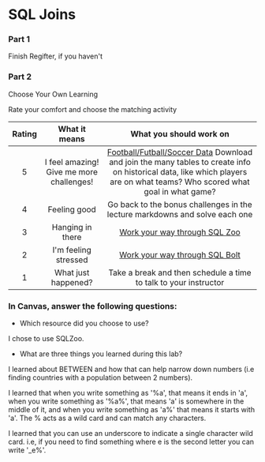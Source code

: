 # SQL Joins

### Part 1

Finish Regifter, if you haven't

### Part 2

Choose Your Own Learning

Rate your comfort and choose the matching activity

| Rating |              What it means               |                                                                                                               What you should work on                                                                                                               |
| :----: | :--------------------------------------: | :-------------------------------------------------------------------------------------------------------------------------------------------------------------------------------------------------------------------------------------------------: |
|   5    | I feel amazing! Give me more challenges! | [Football/Futball/Soccer Data](https://github.com/jokecamp/FootballData/tree/master/openFootballData) Download and join the many tables to create info on historical data, like which players are on what teams? Who scored what goal in what game? |
|   4    |               Feeling good               |                                                                                     Go back to the bonus challenges in the lecture markdowns and solve each one                                                                                     |
|   3    |             Hanging in there             |                                                                                                 [Work your way through SQL Zoo](https://sqlzoo.net)                                                                                                 |
|   2    |           I'm feeling stressed           |                                                                                                [Work your way through SQL Bolt](https://sqlbolt.com)                                                                                                |
|   1    |           What just happened?            |                                                                                          Take a break and then schedule a time to talk to your instructor                                                                                           |

### In Canvas, answer the following questions:

- Which resource did you choose to use?

I chose to use SQLZoo.

- What are three things you learned during this lab?

I learned about BETWEEN and how that can help narrow down numbers (i.e finding countries with a population between 2 numbers).

I learned that when you write something as '%a', that means it ends in 'a', when you write something as '%a%', that means 'a' is somewhere in the middle of it, and when you write something as 'a%' that means it starts with 'a'. The % acts as a wild card and can match any characters.

I learned that you can use an underscore to indicate a single character wild card. i.e, if you need to find something where e is the second letter you can write '_e%'.